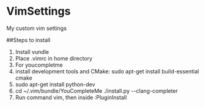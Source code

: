# VimSettings
My custom vim settings

##Steps to install
1. Install vundle
2. Place .vimrc in home directory
3. For youcompletme
  1. install development tools and CMake: sudo apt-get install build-essential cmake
  2. sudo apt-get install python-dev
  3. cd ~/.vim/bundle/YouCompleteMe
    ./install.py --clang-completer
4. Run command vim, then inside :PluginInstall

